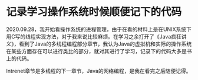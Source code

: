 # 记录学习操作系统时候顺便记下的代码

2020.09.28，我开始看操作系统的进程管理，由于在看的材料上是在UNIX系统下用C写的线程实现方法，对于我来说比较麻烦。在学习之余打开了《Java疯狂讲义》，看到了Java的多线程编程部分章节，我认为Java的虚拟机和实际的操作系统在某些方面存在可以进行类比的部分，就对其进行了学习，记录下的代码大多是书上的代码。

Intrenet章节是多线程的下一章节，Java的网络编程，是我在看完之后随便记得。
